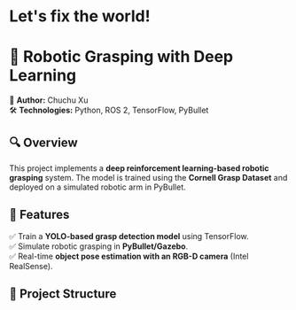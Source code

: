 # Let's fix the world!
# 🤖 Robotic Grasping with Deep Learning
🚀 **Author:** Chuchu Xu  
🛠 **Technologies:** Python, ROS 2, TensorFlow, PyBullet  

## 🔍 Overview  
This project implements a **deep reinforcement learning-based robotic grasping** system. The model is trained using the **Cornell Grasp Dataset** and deployed on a simulated robotic arm in PyBullet.  

## 🎯 Features  
✅ Train a **YOLO-based grasp detection model** using TensorFlow.  
✅ Simulate robotic grasping in **PyBullet/Gazebo**.  
✅ Real-time **object pose estimation with an RGB-D camera** (Intel RealSense).  

## 📂 Project Structure  
